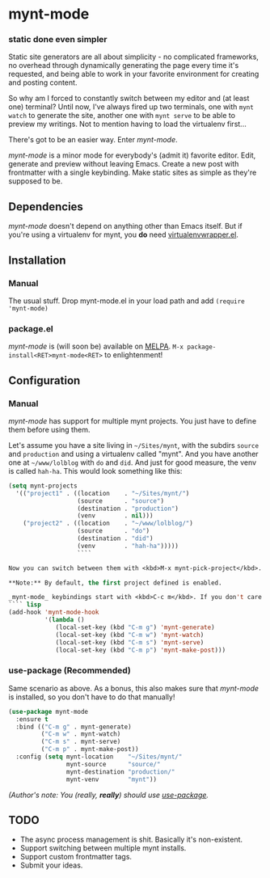 # mynt-mode
### static done even simpler

Static site generators are all about simplicity - no complicated frameworks, no overhead through dynamically generating the page every time it's requested, and being able to work in your favorite environment for creating and posting content.

So why am I forced to constantly switch between my editor and (at least one) terminal? Until now, I've always fired up two terminals, one with `mynt watch` to generate the site, another one with `mynt serve` to be able to preview my writings. Not to mention having to load the virtualenv first...

There's got to be an easier way. Enter _mynt-mode_.

_mynt-mode_ is a minor mode for everybody's (admit it) favorite editor. Edit, generate and preview without leaving Emacs. Create a new post with frontmatter with a single keybinding. Make static sites as simple as they're supposed to be.

## Dependencies

_mynt-mode_ doesn't depend on anything other than Emacs itself. But if you're using a virtualenv for mynt, you **do** need [virtualenvwrapper.el][3].

## Installation

### Manual
The usual stuff. Drop mynt-mode.el in your load path and add `(require 'mynt-mode)`

### package.el
_mynt-mode_ is (will soon be) available on [MELPA][1]. `M-x package-install<RET>mynt-mode<RET>` to enlightenment!

## Configuration

### Manual
_mynt-mode_ has support for multiple mynt projects. You just have to define them before using them.

Let's assume you have a site living in `~/Sites/mynt`, with the subdirs `source` and `production` and using a virtualenv called "mynt". And you have another one at `~/www/lolblog` with `do` and `did`. And just for good measure, the venv is called `hah-ha`. This would look something like this:

```` lisp
(setq mynt-projects
  '(("project1" . ((location    . "~/Sites/mynt/")
                   (source      . "source")
                   (destination . "production")
                   (venv        . nil)))
    ("project2" . ((location    . "~/www/lolblog/")
                   (source      . "do")
                   (destination . "did")
                   (venv        . "hah-ha")))))
				   ````

Now you can switch between them with <kbd>M-x mynt-pick-project</kbd>. All further commands will act on this project only.

**Note:** By default, the first project defined is enabled.

_mynt-mode_ keybindings start with <kbd>C-c m</kbd>. If you don't care about <kbd>C-m</kbd> for newline (I don't, I use <kbd>C-j</kbd>), and want to use it for _mynt-mode_ instead:
```` lisp
(add-hook 'mynt-mode-hook
          '(lambda ()
             (local-set-key (kbd "C-m g") 'mynt-generate)
             (local-set-key (kbd "C-m w") 'mynt-watch)
             (local-set-key (kbd "C-m s") 'mynt-serve)
             (local-set-key (kbd "C-m p") 'mynt-make-post)))
````

### use-package (Recommended)

Same scenario as above. As a bonus, this also makes sure that _mynt-mode_ is installed, so you don't have to do that manually!

```` lisp
(use-package mynt-mode
  :ensure t
  :bind (("C-m g" . mynt-generate)
         ("C-m w" . mynt-watch)
         ("C-m s" . mynt-serve)
         ("C-m p" . mynt-make-post))
  :config (setq mynt-location    "~/Sites/mynt/"
                mynt-source      "source/"
                mynt-destination "production/"
                mynt-venv        "mynt"))
````

_(Author's note: You (really, **really**) should use [use-package][2]._

## TODO

- The async process management is shit. Basically it's non-existent.
- Support switching between multiple mynt installs.
- Support custom frontmatter tags.
- Submit your ideas.

[1]: http://melpa.org
[2]: https://github.com/jwiegley/use-package "You really should"
[3]: https://github.com/porterjamesj/virtualenvwrapper.el
